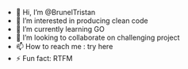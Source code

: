 - 👋 Hi, I’m @BrunelTristan
- 👀 I’m interested in producing clean code 
- 🌱 I’m currently learning GO
- 💞️ I’m looking to collaborate on challenging project
- 📫 How to reach me : try here
- ⚡ Fun fact: RTFM

<!---
BrunelTristan/BrunelTristan is a ✨ special ✨ repository because its `README.md` (this file) appears on your GitHub profile.
You can click the Preview link to take a look at your changes.
--->
